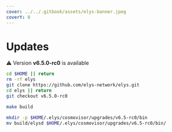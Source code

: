 ```yaml
---
cover: ../../.gitbook/assets/elys-banner.jpeg
coverY: 0
---
```


# Updates

⚠️ Version **v6.5.0-rc0** is available

```bash
cd $HOME || return
rm -rf elys
git clone https://github.com/elys-network/elys.git
cd elys || return
git checkout v6.5.0-rc0

make build

mkdir -p $HOME/.elys/cosmovisor/upgrades/v6.5-rc0/bin
mv build/elysd $HOME/.elys/cosmovisor/upgrades/v6.5-rc0/bin/
```
